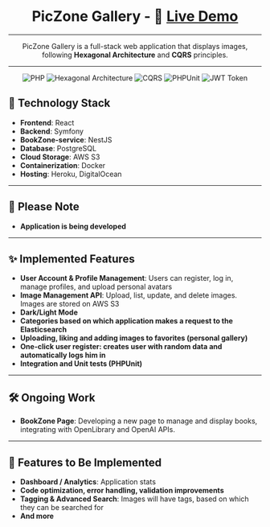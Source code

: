 <div align="center">

# PicZone Gallery -  🚀 [**Live Demo**](https://www.piczone.site)

---

<div align="center">

PicZone Gallery is a full-stack web application that displays images, following **Hexagonal Architecture** and **CQRS** principles.
</div>

---


![PHP](https://img.shields.io/badge/Language-PHP-777bb4?style=flat-square)
![Hexagonal Architecture](https://img.shields.io/badge/Architecture-Hexagonal-blue?style=flat-square)
![CQRS](https://img.shields.io/badge/Pattern-CQRS-green?style=flat-square)
![PHPUnit](https://img.shields.io/badge/Testing-PHPUnit-blue?style=flat-square)
![JWT Token](https://img.shields.io/badge/Auth-JWT-green?style=flat-square)

</div>



## 🔧 Technology Stack

- **Frontend**: React
- **Backend**: Symfony
- **BookZone-service**: NestJS
- **Database**: PostgreSQL
- **Cloud Storage**: AWS S3
- **Containerization**: Docker
- **Hosting**: Heroku, DigitalOcean

---

## 🚧 Please Note

- **Application is being developed**

---

## ✨ Implemented Features

- **User Account & Profile Management**: Users can register, log in, manage profiles, and upload personal avatars
- **Image Management API**: Upload, list, update, and delete images. Images are stored on AWS S3
- **Dark/Light Mode**
- **Categories based on which application makes a request to the Elasticsearch**
- **Uploading, liking and adding images to favorites (personal gallery)**
- **One-click user register: creates user with random data and automatically logs him in**
- **Integration and Unit tests (PHPUnit)**

---

## 🛠️ Ongoing Work
- **BookZone Page**: Developing a new page to manage and display books, integrating with OpenLibrary and OpenAI APIs.

---

## 🚀 Features to Be Implemented

- **Dashboard / Analytics**: Application stats
- **Code optimization, error handling, validation improvements**
- **Tagging & Advanced Search**: Images will have tags, based on which they can be searched for
- **And more**
